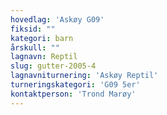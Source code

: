 ```yaml
---
hovedlag: 'Askøy G09'
fiksid: ""
kategori: barn
årskull: ""
lagnavn: Reptil
slug: gutter-2005-4
lagnavniturnering: 'Askøy Reptil'
turneringskategori: 'G09 5er'
kontaktperson: 'Trond Marøy'
---
```

